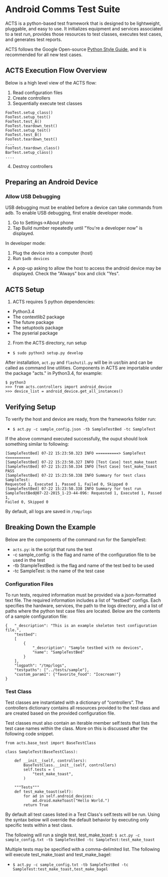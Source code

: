 # Android Comms Test Suite
ACTS is a python-based test framework that is designed to be lightweight,
pluggable, and easy to use. It initializes equipment and services associated
to a test run, provides those resources to test classes, executes test cases,
and generates test reports.

ACTS follows the Google Open-source
[Python Style Guide](https://google.github.io/styleguide/pyguide.html), and
it is recommended for all new test cases.

## ACTS Execution Flow Overview
Below is a high level view of the ACTS flow:
1. Read configuration files
2. Create controllers
3. Sequentially execute test classes
```
FooTest.setup_class()
FooTest.setup_test()
FooTest.test_A()
FooTest.teardown_test()
FooTest.setup_test()
FooTest.test_B()
FooTest.teardown_test()
....
FooTest.teardown_class()
BarTest.setup_class()
....
```
4. Destroy controllers

## Preparing an Android Device
### Allow USB Debugging
USB debugging must be enabled before a device can take commands from adb.
To enable USB debugging, first enable developer mode.
1. Go to Settings->About phone
2. Tap Build number repeatedly until "You're a developer now" is displayed.

In developer mode:
1. Plug the device into a computer (host)
2. Run `$adb devices`
- A pop-up asking to allow the host to access the android device may be
displayed. Check the "Always" box and click "Yes".

## ACTS Setup
1. ACTS requires 5 python dependencies:
- Python3.4
- The contextlib2 package
- The future package
- The setuptools package
- The pyserial package
2. From the ACTS directory, run setup
- `$ sudo python3 setup.py develop`

After installation, `act.py` and `flashutil.py` will be in usr/bin and can be
called as command line utilities. Components in ACTS are importable under the
package "acts." in Python3.4, for example:
```
$ python3
>>> from acts.controllers import android_device
>>> device_list = android_device.get_all_instances()
```

## Verifying Setup
To verify the host and device are ready, from the frameworks folder run:
- `$ act.py -c sample_config.json -tb SampleTestBed -tc SampleTest`

If the above command executed successfully, the ouput should look something
similar to following:
```
[SampleTestBed] 07-22 15:23:50.323 INFO ==========> SampleTest <==========
[SampleTestBed] 07-22 15:23:50.327 INFO [Test Case] test_make_toast
[SampleTestBed] 07-22 15:23:50.334 INFO [Test Case] test_make_toast PASS
[SampleTestBed] 07-22 15:23:50.338 INFO Summary for test class SampleTest:
Requested 1, Executed 1, Passed 1, Failed 0, Skipped 0
[SampleTestBed] 07-22 15:23:50.338 INFO Summary for test run
SampleTestBed@07-22-2015_1-23-44-096: Requested 1, Executed 1, Passed 1,
Failed 0, Skipped 0
```
By default, all logs are saved in `/tmp/logs`

## Breaking Down the Example
Below are the components of the command run for the SampleTest:
- `acts.py`: is the script that runs the test
-  -c sample_config: is the flag and name of the configuration file to be used
in the test
-  -tb StampleTestBed: is the flag and name of the test bed to be used
-  -tc SampleTest: is the name of the test case

### Configuration Files
To run tests, required information must be provided via a json-formatted
text file. The required information includes a list of “testbed” configs.
Each specifies the hardware, services, the path to the logs directory, and
a list of paths where the python test case files are located. Below are the
contents of a sample configuration file:
```
{   "_description": "This is an example skeleton test configuration file.",
    "testbed":
    [
        {
            "_description": "Sample testbed with no devices",
            "name": "SampleTestBed"
        }
    ],
    "logpath": "/tmp/logs",
    "testpaths": ["../tests/sample"],
    "custom_param1": {"favorite_food": "Icecream!"}
}
```

### Test Class
Test classes are instantiated with a dictionary of “controllers”. The
controllers dictionary contains all resources provided to the test class
and are created based on the provided configuration file.

Test classes must also contain an iterable member self.tests that lists the
test case names within the class.  More on this is discussed after the following
code snippet.
```
from acts.base_test import BaseTestClass

class SampleTest(BaseTestClass):

    def __init__(self, controllers):
        BaseTestClass.__init__(self, controllers)
        self.tests = (
            "test_make_toast",
        )

    """Tests"""
    def test_make_toast(self):
        for ad in self.android_devices:
            ad.droid.makeToast("Hello World.")
        return True
```
By default all test cases listed in a Test Class\'s self.tests will be run.
Using the syntax below will override the default behavior by executing only
specific tests within a test class.

The following will run a single test, test_make_toast:
`$ act.py -c sample_config.txt -tb SampleTestBed -tc SampleTest:test_make_toast`

Multiple tests may be specified with a comma-delimited list. The following
will execute test_make_toast and test_make_bagel:
- `$ act.py -c sample_config.txt -tb SampleTestBed -tc
SampleTest:test_make_toast,test_make_bagel`
